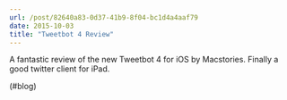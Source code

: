 ```yaml
---
url: /post/82640a83-0d37-41b9-8f04-bc1d4a4aaf79
date: 2015-10-03
title: "Tweetbot 4 Review"
---
```


A fantastic review of the new Tweetbot 4 for iOS by Macstories. Finally a good twitter client for iPad.



(#blog)